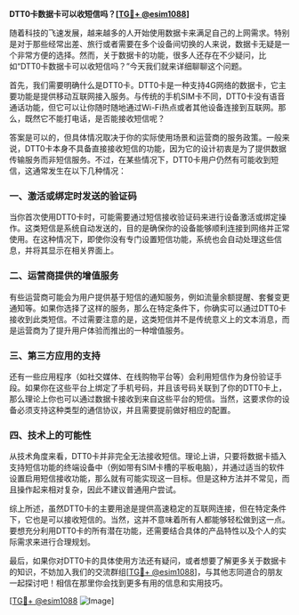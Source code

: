 **DTT0卡数据卡可以收短信吗？[[TG💪+ @esim1088](https://t.me/s/esim1088)]**

随着科技的飞速发展，越来越多的人开始使用数据卡来满足自己的上网需求。特别是对于那些经常出差、旅行或者需要在多个设备间切换的人来说，数据卡无疑是一个非常方便的选择。然而，关于数据卡的功能，很多人还存在不少疑问，比如“DTT0卡数据卡可以收短信吗？”今天我们就来详细聊聊这个问题。

首先，我们需要明确什么是DTT0卡。DTT0卡是一种支持4G网络的数据卡，它主要功能是提供移动互联网接入服务。与传统的手机SIM卡不同，DTT0卡没有语音通话功能，但它可以让你随时随地通过Wi-Fi热点或者其他设备连接到互联网。那么，既然它不能打电话，是否能接收短信呢？

答案是可以的，但具体情况取决于你的实际使用场景和运营商的服务政策。一般来说，DTT0卡本身不具备直接接收短信的功能，因为它的设计初衷是为了提供数据传输服务而非短信服务。不过，在某些情况下，DTT0卡用户仍然有可能收到短信，这通常发生在以下几种情况：

### 一、激活或绑定时发送的验证码

当你首次使用DTT0卡时，可能需要通过短信接收验证码来进行设备激活或绑定操作。这类短信是系统自动发送的，目的是确保你的设备能够顺利连接到网络并正常使用。在这种情况下，即使你没有专门设置短信功能，系统也会自动处理这些信息，并将其显示在相关界面上。

### 二、运营商提供的增值服务

有些运营商可能会为用户提供基于短信的通知服务，例如流量余额提醒、套餐变更通知等。如果你选择了这样的服务，那么在特定条件下，你确实可以通过DTT0卡接收到此类短信。不过需要注意的是，这类短信并不是传统意义上的文本消息，而是运营商为了提升用户体验而推出的一种增值服务。

### 三、第三方应用的支持

还有一些应用程序（如社交媒体、在线购物平台等）会利用短信作为身份验证手段。如果你在这些平台上绑定了手机号码，并且该号码关联到了你的DTT0卡上，那么理论上你也可以通过数据卡接收到来自这些平台的短信。当然，这要求你的设备必须支持这种类型的通信协议，并且需要提前做好相应的配置。

### 四、技术上的可能性

从技术角度来看，DTT0卡并非完全无法接收短信。理论上讲，只要将数据卡插入支持短信功能的终端设备中（例如带有SIM卡槽的平板电脑），并通过适当的软件设置启用短信接收功能，那么就有可能实现这一目标。但是这种方法并不常见，而且操作起来相对复杂，因此不建议普通用户尝试。

综上所述，虽然DTT0卡的主要用途是提供高速稳定的互联网连接，但在特定条件下，它也是可以接收短信的。当然，这并不意味着所有人都能够轻松做到这一点。要想充分利用DTT0卡的所有潜在功能，还需要结合具体的产品特性以及个人的实际需求来进行合理规划。

最后，如果你对DTT0卡的具体使用方法还有疑问，或者想要了解更多关于数据卡的知识，不妨加入我们的交流群组[[TG💪+ @esim1088](https://t.me/s/esim1088)]，与其他志同道合的朋友一起探讨吧！相信在那里你会找到更多有用的信息和实用技巧。

[[TG💪+ @esim1088](https://t.me/s/esim1088) ![Image](https://i.postimg.cc/4NQfJmqS/Snipaste-2025-05-13-00-14-12.png)]